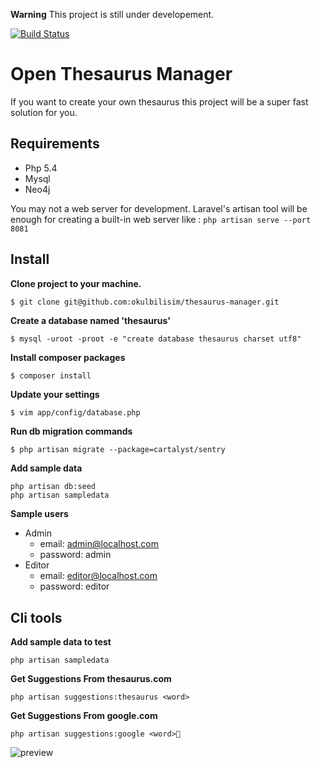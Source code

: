 **Warning** This project is still under developement.

[![Build Status](https://drone.io/github.com/okulbilisim/thesaurus-manager/status.png?latest)](https://drone.io/github.com/okulbilisim/thesaurus-manager/latest)


Open Thesaurus Manager
======================

If you want to create your own thesaurus this project will be a super fast solution for you.


Requirements
------------

- Php 5.4
- Mysql
- Neo4j

You may not a web server for development. Laravel's artisan tool will be enough for creating a built-in web server like : `php artisan serve --port 8081`


Install
-------

**Clone project to your machine.**
```
$ git clone git@github.com:okulbilisim/thesaurus-manager.git
```

**Create a database named 'thesaurus'**
```
$ mysql -uroot -proot -e "create database thesaurus charset utf8"
```

**Install composer packages**
```sh
$ composer install
```

**Update your settings**
```
$ vim app/config/database.php
```

**Run db migration commands**
```
$ php artisan migrate --package=cartalyst/sentry
```

**Add sample data**
```
php artisan db:seed
php artisan sampledata
```

**Sample users**
- Admin
    - email: admin@localhost.com  
    - password: admin
- Editor
    - email: editor@localhost.com
    - password: editor


Cli tools
---------

**Add sample data to test**

    php artisan sampledata


**Get Suggestions From thesaurus.com**

    php artisan suggestions:thesaurus <word>


**Get Suggestions From google.com**

    php artisan suggestions:google <word>


![preview](https://raw.githubusercontent.com/hasantayyar/thesaurus-manager/master/docs/alpha_preview3.png)
